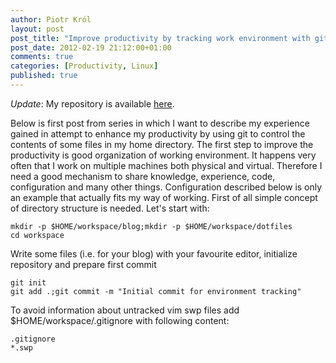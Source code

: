```yaml
---
author: Piotr Król
layout: post
post_title: "Improve productivity by tracking work environment with git - preparation"
post_date: 2012-02-19 21:12:00+01:00
comments: true
categories: [Productivity, Linux]
published: true
---
```

_Update_: My repository is available 
[here](https://github.com/pietrushnic/workspace.git).

Below is first post from series in which I want to describe my experience gained 
in attempt to enhance my productivity by using git to control the contents of 
some files in my home directory. The first step to improve the productivity 
is good organization of working environment. It happens very often that I work 
on multiple machines both physical and virtual. Therefore I need a 
good mechanism to share knowledge, experience, code, configuration and many 
other things. Configuration described below is only an example that actually 
fits my way of working.  First of all simple concept of directory structure is 
needed. Let's start with:  
```
mkdir -p $HOME/workspace/blog;mkdir -p $HOME/workspace/dotfiles
cd workspace 
```

Write some files (i.e. for your blog) with your favourite editor, initialize 
repository and prepare first commit  
```
git init
git add .;git commit -m "Initial commit for environment tracking" 
```

To avoid information about untracked vim swp files add $HOME/workspace/.gitignore with following content:  
```
.gitignore
*.swp
```
